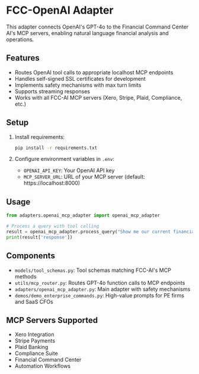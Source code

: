 # FCC-OpenAI Adapter

This adapter connects OpenAI's GPT-4o to the Financial Command Center AI's MCP servers, enabling natural language financial analysis and operations.

## Features

- Routes OpenAI tool calls to appropriate localhost MCP endpoints
- Handles self-signed SSL certificates for development
- Implements safety mechanisms with max turn limits
- Supports streaming responses
- Works with all FCC-AI MCP servers (Xero, Stripe, Plaid, Compliance, etc.)

## Setup

1. Install requirements:
   ```bash
   pip install -r requirements.txt
   ```

2. Configure environment variables in `.env`:
   - `OPENAI_API_KEY`: Your OpenAI API key
   - `MCP_SERVER_URL`: URL of your MCP server (default: https://localhost:8000)

## Usage

```python
from adapters.openai_mcp_adapter import openai_mcp_adapter

# Process a query with tool calling
result = openai_mcp_adapter.process_query("Show me our current financial health score")
print(result['response'])
```

## Components

- `models/tool_schemas.py`: Tool schemas matching FCC-AI's MCP methods
- `utils/mcp_router.py`: Routes GPT-4o function calls to MCP endpoints
- `adapters/openai_mcp_adapter.py`: Main adapter with safety mechanisms
- `demos/demo_enterprise_commands.py`: High-value prompts for PE firms and SaaS CFOs

## MCP Servers Supported

- Xero Integration
- Stripe Payments
- Plaid Banking
- Compliance Suite
- Financial Command Center
- Automation Workflows